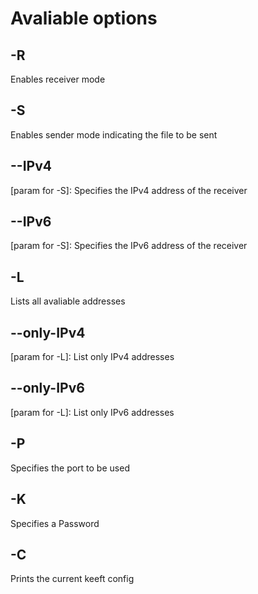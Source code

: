 # Avaliable options

## -R 
Enables receiver mode

## -S <File>
Enables sender mode indicating the file to be sent

## --IPv4 <Address>
[param for  -S]: Specifies the IPv4 address of the receiver

## --IPv6 <Address>
[param for  -S]: Specifies the IPv6 address of the receiver

## -L 
Lists all avaliable addresses

## --only-IPv4
[param for -L]: List only IPv4 addresses

## --only-IPv6
[param for -L]: List only IPv6 addresses 

## -P <Port>
Specifies the port to be used

## -K <Password>
Specifies a Password

## -C
Prints the current keeft config 
